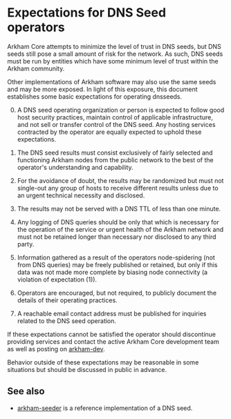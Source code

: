Expectations for DNS Seed operators
====================================

Arkham Core attempts to minimize the level of trust in DNS seeds,
but DNS seeds still pose a small amount of risk for the network.
As such, DNS seeds must be run by entities which have some minimum
level of trust within the Arkham community.

Other implementations of Arkham software may also use the same
seeds and may be more exposed. In light of this exposure, this
document establishes some basic expectations for operating dnsseeds.

0. A DNS seed operating organization or person is expected to follow good
host security practices, maintain control of applicable infrastructure,
and not sell or transfer control of the DNS seed. Any hosting services
contracted by the operator are equally expected to uphold these expectations.

1. The DNS seed results must consist exclusively of fairly selected and
functioning Arkham nodes from the public network to the best of the
operator's understanding and capability.

2. For the avoidance of doubt, the results may be randomized but must not
single-out any group of hosts to receive different results unless due to an
urgent technical necessity and disclosed.

3. The results may not be served with a DNS TTL of less than one minute.

4. Any logging of DNS queries should be only that which is necessary
for the operation of the service or urgent health of the Arkham
network and must not be retained longer than necessary nor disclosed
to any third party.

5. Information gathered as a result of the operators node-spidering
(not from DNS queries) may be freely published or retained, but only
if this data was not made more complete by biasing node connectivity
(a violation of expectation (1)).

6. Operators are encouraged, but not required, to publicly document the
details of their operating practices.

7. A reachable email contact address must be published for inquiries
related to the DNS seed operation.

If these expectations cannot be satisfied the operator should
discontinue providing services and contact the active Arkham
Core development team as well as posting on
[arkham-dev](https://groups.google.com/g/arkhamdev).

Behavior outside of these expectations may be reasonable in some
situations but should be discussed in public in advance.

See also
----------
- [arkham-seeder](https://github.com/sipa/arkham-seeder) is a reference implementation of a DNS seed.
